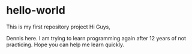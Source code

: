 # hello-world
This is my first repository project
Hi Guys,

Dennis here. I am trying to learn programming again after 12 years of not practicing. 
Hope you can help me learn quickly. 

